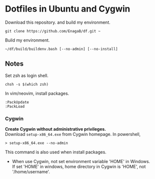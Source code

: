 # Dotfiles in Ubuntu and Cygwin

Download this repository. and build my environment.
```
git clone https://github.com/EnagaB/df.git ~
```
Build my environment.
```
~/df/build/buildenv.bash [--no-admin] [--no-install]
```

## Notes

Set zsh as login shell.
```
chsh -s $(which zsh)
```
In vim/neovim, install packages.
```
:PackUpdate
:PackLoad
```

### Cygwin
**Create Cygwin without administrative privileges.**<br>
Download `setup-x86_64.exe` from Cygwin homepage. In powershell,
```
> setup-x86_64.exe --no-admin
```
This command is also used when install packages.

- When use Cygwin, not set environment variable 'HOME' in Windows.<br>
If set 'HOME' in windows, home directory in Cygwin is 'HOME', not '/home/username'.

<!-- end -->